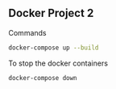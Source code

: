 ## Docker Project 2

Commands
```bash
docker-compose up --build
```
To stop the docker containers
```bash
docker-compose down
```